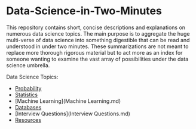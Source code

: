 # Data-Science-in-Two-Minutes
This repository contains short, concise descriptions and explanations on numerous data science topics. The main purpose is to aggregate the huge multi-verse of data science into something digestible that can be read and understood in under two minutes. These summarizations are not meant to replace more thorough rigorous material but to act more as an index for someone wanting to examine the vast array of possibilities under the data science umbrella.

Data Science Topics:
* [Probability](Probability.md)
* [Statistics](Statistics.md)
* [Machine Learning](Machine Learning.md)
* [Databases](Databases.md)
* [Interview Questions](Interview Questions.md)
* [Resources](Resources.md)
